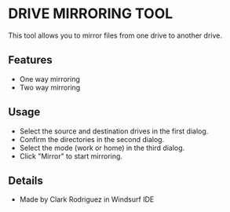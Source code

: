 # DRIVE MIRRORING TOOL 
This tool allows you to mirror files from one drive to another drive.

## Features

- One way mirroring
- Two way mirroring

## Usage

- Select the source and destination drives in the first dialog.
- Confirm the directories in the second dialog.
- Select the mode (work or home) in the third dialog.
- Click "Mirror" to start mirroring.

## Details

- Made by Clark Rodriguez in Windsurf IDE